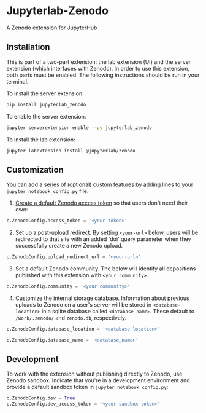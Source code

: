 # Jupyterlab-Zenodo
A Zenodo extension for JupyterHub

## Installation

This is part of a two-part extension: the lab extension (UI) and the server extension (which interfaces with Zenodo). In order to use this extension, both parts must be enabled. The following instructions should be run in your terminal.

To install the server extension:
```bash
pip install jupyterlab_zenodo
```

To enable the server extension:
```bash
jupyter serverextension enable --py jupyterlab_zenodo
```

To install the lab extension:
```bash
jupyter labextension install @jupyterlab/zenodo
```

## Customization
You can add a series of (optional) custom features by adding lines to your `jupyter_notebook_config.py` file.

1. [Create a default Zenodo access token](https://zenodo.org/account/settings/applications/tokens/new/) so that users don't need their own:

```python
c.ZenodoConfig.access_token = '<your token>'
```

2. Set up a post-upload redirect. By setting `<your-url>` below, users will be redirected to that site with an added 'doi' query parameter when they successfully create a new Zenodo upload.

```python
c.ZenodoConfig.upload_redirect_url = '<your-url>'
```

3. Set a default Zenodo community. The below will identify all depositions published with this extension with `<your community>`.

```python
c.ZenodoConfig.community = '<your community>'
```

4. Customize the internal storage database. Information about previous uploads to Zenodo on a user's server will be stored in `<database-location>` in a sqlite database called `<database-name>`. These default to `/work/.zenodo/` and `zenodo.db`, respectively.

```python
c.ZenodoConfig.database_location = '<database-location>'
```
```python
c.ZenodoConfig.database_name = '<database_name>'
```

## Development
To work with the extension without publishing directly to Zenodo, use Zenodo sandbox. 
Indicate that you're in a development environment and provide a default sandbox token in `jupyter_notebook_config.py`:

```python
c.ZenodoConfig.dev = True
c.ZenodoConfig.dev_access_token = '<your sandbox token>'
```

